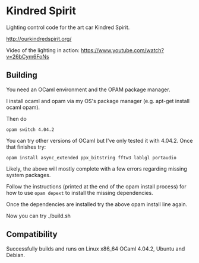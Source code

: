Kindred Spirit
==============

Lighting control code for the art car Kindred Spirit.

http://ourkindredspirit.org/

Video of the lighting in action: https://www.youtube.com/watch?v=26bCym6FoNs

Building
---------

You need an OCaml environment and the OPAM package manager.

I install ocaml and opam via my OS's package manager (e.g. apt-get install ocaml opam).

Then do

`opam switch 4.04.2`

You can try other versions of OCaml but I've only tested it with 4.04.2.  Once that finishes try:

`opam install async_extended ppx_bitstring fftw3 lablgl portaudio`

Likely, the above will mostly complete with a few errors regarding missing system packages.

Follow the instructions (printed at the end of the opam install process) for how to use `opam depext` to install the missing dependencies.

Once the dependencies are installed try the above opam install line again.

Now you can try ./build.sh

Compatibility
-------------

Successfully builds and runs on Linux x86_64 OCaml 4.04.2, Ubuntu and Debian.
